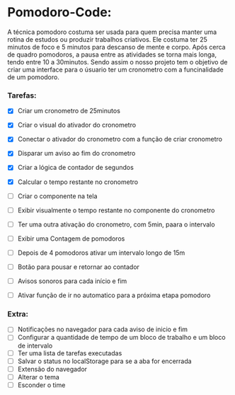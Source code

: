 # Pomodoro-Code:
<p> A técnica pomodoro costuma ser usada para quem precisa manter uma rotina de estudos ou produzir trabalhos criativos. Ele costuma ter 25 minutos de foco e 5 minutos para descanso de mente e corpo. Após cerca de quadro pomodoros, a pausa entre as atividades se torna mais longa, tendo entre 10 a 30minutos. Sendo assim o nosso projeto tem o objetivo de criar uma interface para o úsuario ter um cronometro com a funcinalidade de um pomodoro.
</p>

### Tarefas:
- [X] Criar um cronometro de 25minutos
- [X] Criar o visual do ativador do cronometro
- [X] Conectar o ativador do cronometro com a função de criar cronometro
- [X] Disparar um aviso ao fim do cronometro
- [X] Criar a lógica de contador de segundos
- [X] Calcular o tempo restante no cronometro
- [ ] Criar o componente na tela
- [ ] Exibir visualmente  o tempo restante no componente do cronometro
- [ ] Ter uma outra ativação do cronometro, com  5min, paara o intervalo
- [ ] Exibir uma Contagem de pomodoros
- [ ] Depois de 4 pomodoros ativar um intervalo longo de 15m
- [ ] Botão para pousar e retornar ao contador
- [ ] Avisos sonoros para cada início e fim
- [ ] Ativar função de ir no automatico para a próxima etapa pomodoro


### Extra:

- [ ] Notificações no navegador para cada aviso de inicio e fim
- [ ] Configurar a quantidade de tempo de um bloco de trabalho e um bloco de intervalo
- [ ] Ter uma lista de tarefas executadas
- [ ] Salvar o status no localStorage para se a aba for encerrada
- [ ] Extensão do navegador
- [ ] Alterar o tema
- [ ] Esconder o time
